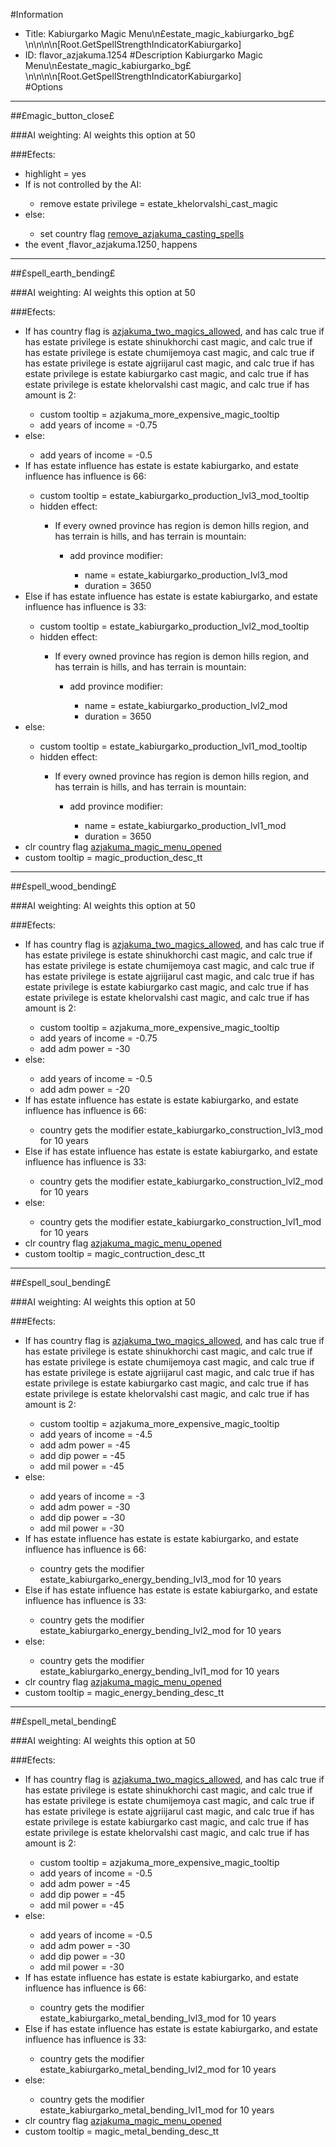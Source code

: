 #Information
 - Title:     Kabiurgarko Magic Menu\n£estate_magic_kabiurgarko_bg£\n\n\n\n[Root.GetSpellStrengthIndicatorKabiurgarko]                                   
 - ID: flavor_azjakuma.1254
#Description
    Kabiurgarko Magic Menu\n£estate_magic_kabiurgarko_bg£\n\n\n\n[Root.GetSpellStrengthIndicatorKabiurgarko]                                   
#Options

___
##£magic_button_close£

###AI weighting:
AI weights this option at 50


###Efects:<ul><li>highlight = yes</li><li>If is not controlled by the AI:</li><ul><li>remove estate privilege = estate_khelorvalshi_cast_magic</li></ul><li>else:</li><ul><li>set country flag [remove_azjakuma_casting_spells](../flags/remove_azjakuma_casting_spells.md)</li></ul><li>the event ˻flavor_azjakuma.1250˼ happens</li></ul>

___
##£spell_earth_bending£

###AI weighting:
AI weights this option at 50


###Efects:<ul><li>If has country flag is [azjakuma_two_magics_allowed](../flags/azjakuma_two_magics_allowed.md), and  has calc true if has estate privilege is estate shinukhorchi cast magic, and calc true if has estate privilege is estate chumijemoya cast magic, and calc true if has estate privilege is estate ajgriijarul cast magic, and calc true if has estate privilege is estate kabiurgarko cast magic, and calc true if has estate privilege is estate khelorvalshi cast magic, and calc true if has amount is 2:</li><ul><li>custom tooltip = azjakuma_more_expensive_magic_tooltip</li><li>add years of income = -0.75</li></ul><li>else:</li><ul><li>add years of income = -0.5</li></ul><li>If has estate influence has estate is estate kabiurgarko, and estate influence has influence is 66:</li><ul><li>custom tooltip = estate_kabiurgarko_production_lvl3_mod_tooltip</li><li>hidden effect:</li><ul><li>If every owned province has region is demon hills region, and has terrain is hills, and has terrain is mountain:</li><ul><li>add province modifier:</li><ul><li>name = estate_kabiurgarko_production_lvl3_mod</li><li>duration = 3650</li></ul></ul></ul></ul><li>Else if has estate influence has estate is estate kabiurgarko, and estate influence has influence is 33:</li><ul><li>custom tooltip = estate_kabiurgarko_production_lvl2_mod_tooltip</li><li>hidden effect:</li><ul><li>If every owned province has region is demon hills region, and has terrain is hills, and has terrain is mountain:</li><ul><li>add province modifier:</li><ul><li>name = estate_kabiurgarko_production_lvl2_mod</li><li>duration = 3650</li></ul></ul></ul></ul><li>else:</li><ul><li>custom tooltip = estate_kabiurgarko_production_lvl1_mod_tooltip</li><li>hidden effect:</li><ul><li>If every owned province has region is demon hills region, and has terrain is hills, and has terrain is mountain:</li><ul><li>add province modifier:</li><ul><li>name = estate_kabiurgarko_production_lvl1_mod</li><li>duration = 3650</li></ul></ul></ul></ul><li>clr country flag [azjakuma_magic_menu_opened](../flags/azjakuma_magic_menu_opened.md)</li><li>custom tooltip = magic_production_desc_tt</li></ul>

___
##£spell_wood_bending£

###AI weighting:
AI weights this option at 50


###Efects:<ul><li>If has country flag is [azjakuma_two_magics_allowed](../flags/azjakuma_two_magics_allowed.md), and  has calc true if has estate privilege is estate shinukhorchi cast magic, and calc true if has estate privilege is estate chumijemoya cast magic, and calc true if has estate privilege is estate ajgriijarul cast magic, and calc true if has estate privilege is estate kabiurgarko cast magic, and calc true if has estate privilege is estate khelorvalshi cast magic, and calc true if has amount is 2:</li><ul><li>custom tooltip = azjakuma_more_expensive_magic_tooltip</li><li>add years of income = -0.75</li><li>add adm power = -30</li></ul><li>else:</li><ul><li>add years of income = -0.5</li><li>add adm power = -20</li></ul><li>If has estate influence has estate is estate kabiurgarko, and estate influence has influence is 66:</li><ul><li>country gets the modifier estate_kabiurgarko_construction_lvl3_mod for 10 years</li></ul><li>Else if has estate influence has estate is estate kabiurgarko, and estate influence has influence is 33:</li><ul><li>country gets the modifier estate_kabiurgarko_construction_lvl2_mod for 10 years</li></ul><li>else:</li><ul><li>country gets the modifier estate_kabiurgarko_construction_lvl1_mod for 10 years</li></ul><li>clr country flag [azjakuma_magic_menu_opened](../flags/azjakuma_magic_menu_opened.md)</li><li>custom tooltip = magic_contruction_desc_tt</li></ul>

___
##£spell_soul_bending£

###AI weighting:
AI weights this option at 50


###Efects:<ul><li>If has country flag is [azjakuma_two_magics_allowed](../flags/azjakuma_two_magics_allowed.md), and  has calc true if has estate privilege is estate shinukhorchi cast magic, and calc true if has estate privilege is estate chumijemoya cast magic, and calc true if has estate privilege is estate ajgriijarul cast magic, and calc true if has estate privilege is estate kabiurgarko cast magic, and calc true if has estate privilege is estate khelorvalshi cast magic, and calc true if has amount is 2:</li><ul><li>custom tooltip = azjakuma_more_expensive_magic_tooltip</li><li>add years of income = -4.5</li><li>add adm power = -45</li><li>add dip power = -45</li><li>add mil power = -45</li></ul><li>else:</li><ul><li>add years of income = -3</li><li>add adm power = -30</li><li>add dip power = -30</li><li>add mil power = -30</li></ul><li>If has estate influence has estate is estate kabiurgarko, and estate influence has influence is 66:</li><ul><li>country gets the modifier estate_kabiurgarko_energy_bending_lvl3_mod for 10 years</li></ul><li>Else if has estate influence has estate is estate kabiurgarko, and estate influence has influence is 33:</li><ul><li>country gets the modifier estate_kabiurgarko_energy_bending_lvl2_mod for 10 years</li></ul><li>else:</li><ul><li>country gets the modifier estate_kabiurgarko_energy_bending_lvl1_mod for 10 years</li></ul><li>clr country flag [azjakuma_magic_menu_opened](../flags/azjakuma_magic_menu_opened.md)</li><li>custom tooltip = magic_energy_bending_desc_tt</li></ul>

___
##£spell_metal_bending£

###AI weighting:
AI weights this option at 50


###Efects:<ul><li>If has country flag is [azjakuma_two_magics_allowed](../flags/azjakuma_two_magics_allowed.md), and  has calc true if has estate privilege is estate shinukhorchi cast magic, and calc true if has estate privilege is estate chumijemoya cast magic, and calc true if has estate privilege is estate ajgriijarul cast magic, and calc true if has estate privilege is estate kabiurgarko cast magic, and calc true if has estate privilege is estate khelorvalshi cast magic, and calc true if has amount is 2:</li><ul><li>custom tooltip = azjakuma_more_expensive_magic_tooltip</li><li>add years of income = -0.5</li><li>add adm power = -45</li><li>add dip power = -45</li><li>add mil power = -45</li></ul><li>else:</li><ul><li>add years of income = -0.5</li><li>add adm power = -30</li><li>add dip power = -30</li><li>add mil power = -30</li></ul><li>If has estate influence has estate is estate kabiurgarko, and estate influence has influence is 66:</li><ul><li>country gets the modifier estate_kabiurgarko_metal_bending_lvl3_mod for 10 years</li></ul><li>Else if has estate influence has estate is estate kabiurgarko, and estate influence has influence is 33:</li><ul><li>country gets the modifier estate_kabiurgarko_metal_bending_lvl2_mod for 10 years</li></ul><li>else:</li><ul><li>country gets the modifier estate_kabiurgarko_metal_bending_lvl1_mod for 10 years</li></ul><li>clr country flag [azjakuma_magic_menu_opened](../flags/azjakuma_magic_menu_opened.md)</li><li>custom tooltip = magic_metal_bending_desc_tt</li></ul>
